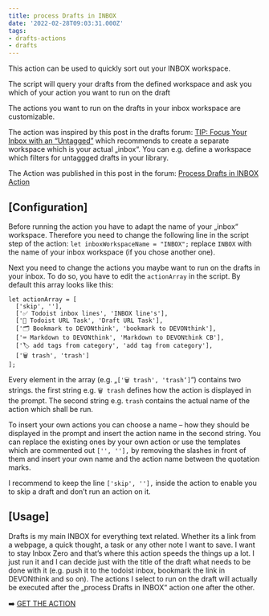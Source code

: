 ```yaml
---
title: process Drafts in INBOX
date: '2022-02-28T09:03:31.000Z'
tags:
- drafts-actions
- drafts
---
```

This action can be used to quickly sort out your INBOX workspace.

The script will query your drafts from the defined workspace and ask you which of your action you want to run on the draft

The actions you want to run on the drafts in your inbox workspace are customizable.

The action was inspired by this post in the drafts forum: [TIP: Focus Your Inbox with an “Untagged”](https://forums.getdrafts.com/t/tip-focus-your-inbox-with-an-untagged-workspace/7282) which recommends to create a separate workspace which is your actual „inbox“. You can e.g. define a workspace which filters for untaggged drafts in your library.

The Action was published in this post in the forum: [Process Drafts in INBOX Action](https://forums.getdrafts.com/t/process-drafts-in-inbox-action/8536)

## \[Configuration\]

Before running the action you have to adapt the name of your „inbox“ workspace. Therefore you need to change the following line in the script step of the action: `let inboxWorkspaceName = "INBOX";` replace `INBOX` with the name of your inbox workspace (if you chose another one).

Next you need to change the actions you maybe want to run on the drafts in your inbox. To do so, you have to edit the `actionArray` in the script. By default this array looks like this:

```
let actionArray = [
  ['skip', ''],
  ['✅ Todoist inbox lines', 'INBOX line's'],
  ['🔗 Todoist URL Task', 'Draft URL Task'],
  ['🗂 Bookmark to DEVONthink', 'bookmark to DEVONthink'],
  ['⌨️ Markdown to DEVONthink', 'Markdown to DEVONthink CB'],
  ['🏷 add tags from category', 'add tag from category'],
  ['🗑 trash', 'trash']
];
```

Every element in the array (e.g. „`['🗑 trash', 'trash‘]`“) contains two strings. the first string e.g. `🗑 trash` defines how the action is displayed in the prompt. The second string e.g. `trash` contains the actual name of the action which shall be run.

To insert your own actions you can choose a name – how they should be displayed in the prompt and insert the action name in the second string. You can replace the existing ones by your own action or use the templates which are commented out `['', ''],` by removing the slashes in front of them and insert your own name and the action name between the quotation marks.

I recommend to keep the line `['skip', ''],` inside the action to enable you to skip a draft and don’t run an action on it.

## \[Usage\]

Drafts is my main INBOX for everything text related. Whether its a link from a webpage, a quick thought, a task or any other note I want to save. I want to stay Inbox Zero and that’s where this action speeds the things up a lot. I just run it and I can decide just with the title of the draft what needs to be done with it (e.g. push it to the todoist inbox, bookmark the link in DEVONthink and so on). The actions I select to run on the draft will actually be executed after the „process Drafts in INBOX“ action one after the other.

➡️ [GET THE ACTION](https://directory.getdrafts.com/a/1ch)